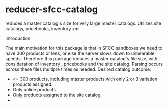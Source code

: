 # reducer-sfcc-catalog
reduces a master catalog's size for very large master catalogs. Utilizes site catalogs, pricebooks, inventory xml

Introduction 

The main motivation for this package is that in SFCC sandboxes we need to have 300 products or less, or else the server slows down to unbearable speeds. 
Therefore this package reduces a master catalog's file size, with consideration of inventory , pricebooks and the site catalog.
Parsing occurs across these files multiple times as needed.
Desired catalog outcome:
- <= 300 products, including master products with only 2 or 3 variation products assigned.
- Only online products.
- Only products assigned to the site catalog.
- 
